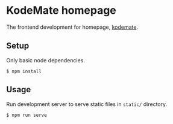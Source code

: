 # KodeMate homepage

The frontend development for homepage, [kodemate](http://kodemate.com).

## Setup

Only basic node dependencies.

```
$ npm install
```

## Usage

Run development server to serve static files in `static/` directory.

```
$ npm run serve
```


